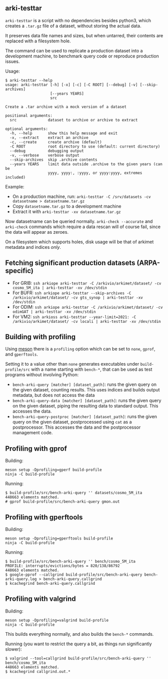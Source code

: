 ## arki-testtar

`arki-testtar` is a script with no dependencies besides python3, which creates
a `.tar.gz` file of a dataset, without storing the actual data.

It preserves data file names and sizes, but when untarred, their contents are
replaced with a filesystem hole.

The command can be used to replicate a production dataset into a development
machine, to benchmark query code or reproduce production issues.

Usage:

```
$ arki-testtar --help
usage: arki-testtar [-h] [-x] [-c] [-C ROOT] [--debug] [-v] [--skip-archives]
                    [--years YEARS]
                    src

Create a .tar archive with a mock version of a dataset

positional arguments:
  src              dataset to archive or archive to extract

optional arguments:
  -h, --help       show this help message and exit
  -x, --extract    extract an archive
  -c, --create     create archive (default)
  -C ROOT          root directory to use (default: current directory)
  --debug          debugging output
  -v, --verbose    verbose output
  --skip-archives  skip .archive contents
  --years YEARS    limit data outside .archive to the given years (can be
                   yyyy, yyyy:, :yyyy, or yyyy:yyyy, extremes included)
```

Example:

 * On a production machine, run: `arki-testtar -C /srv/datasets -cv datasetname > datasetname.tar.gz`
 * Copy `datasetname.tar.gz` to a development machine
 * Extract it with `arki-testtar -xv datasetname.tar.gz`

Now datasetname can be queried normally. `arki-check --accurate` and
`arki-check` commands which require a data rescan will of course fail, since
the data will appear as zeroes.

On a filesystem which supports holes, disk usage will be that of arkimet
metadata and indices *only*.


## Fetching significant production datasets (ARPA-specific)

- For GRIB: `ssh arkiope arki-testtar -C /arkivio/arkimet/dataset/ -cv cosmo_5M_ita | arki-testtar -xv /dev/stdin`
- For BUFR: `ssh arkiope arki-testtar --skip-archives -C /arkivio/arkimet/dataset/ -cv gts_synop | arki-testtar -xv /dev/stdin`
- For ODIM: `ssh arkiope arki-testtar -C /arkivio/arkimet/dataset/ -cv odimGAT | arki-testtar -xv /dev/stdin`
- For VM2: `ssh arkioss arki-testtar --year-limit=2021: -C /arkivio/arkimet/dataset/ -cv locali | arki-testtar -xv /dev/stdin`


## Building with profiling

Using [meson](https://mesonbuild.com/) there is a `profiling` option which can
be set to `none`, `gprof`, and `gperftools`.

Setting it to a value other than `none` generates executables under
`build-profile/src` with a name starting with `bench-*`, that can be used as
test programs without involving Python:

* `bench-arki-query [matcher] [dataset_path]`: runs the given query on the given
  dataset, counting results. This uses indices and builds output metadata, but
  does not access the data
* `bench-arki-query-data [matcher] [dataset_path]`: runs the given query on the
  given dataset, piping the resulting data to standard output. This accesses
  the data.
* `bench-arki-query-postproc [matcher] [dataset_path]`: runs the given query on
  the given dataset, postprocessed using `cat` as a postprocessor. This
  accesses the data and the postprocessor management code.


## Profiling with gprof

Building:

```
meson setup -Dprofiling=gperf build-profile
ninja -C build-profile
```

Running:

```
$ build-profile/src/bench-arki-query '' datasets/cosmo_5M_ita
448663 elements matched.
# gprof build-profile/src/bench-arki-query gmon.out 
```


## Profiling with gperftools

Building:

```
meson setup -Dprofiling=gperftools build-profile
ninja -C build-profile
```

Running:

```
$ build-profile/src/bench-arki-query '' bench/cosmo_5M_ita
PROFILE: interrupts/evictions/bytes = 820/138/86792
448663 elements matched.
$ google-pprof --callgrind build-profile/src/bench-arki-query bench-arki-query.log > bench-arki-query.callgrind
$ kcachegrind bench-arki-query.callgrind
```


## Profiling with valgrind

Building:

```
meson setup -Dprofiling=valgrind build-profile
ninja -C build-profile
```

This builds everything normally, and also builds the `bench-*` commands.


Running (you want to restrict the query a bit, as things run significantly slower):

```
$ valgrind --tool=callgrind build-profile/src/bench-arki-query '' bench/cosmo_5M_ita
448663 elements matched.
$ kcachegrind callgrind.out.*
```
